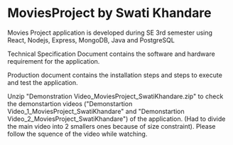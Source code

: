 # MoviesProject by Swati Khandare
Movies Project application is developed during SE 3rd semester using React, Nodejs, Express, MongoDB, Java and PostgreSQL

Technical Specification Document contains the software and hardware requirement for the application.

Production document contains the installation steps and steps to execute and test the application.

Unzip "Demonstration Video_MoviesProject_SwatiKhandare.zip" to check the demonstartion videos ("Demonstartion Video_1_MoviesProject_SwatiKhandare" and "Demonstartion Video_2_MoviesProject_SwatiKhandare") of the application. (Had to divide the main video into 2 smallers ones because of size constraint). 
Please follow the squence of the video while watching.
